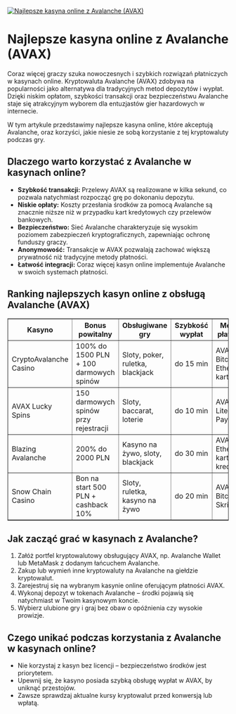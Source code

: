 [![Najlepsze kasyna online z Avalanche (AVAX)](https://123-caf.pages.dev/gitsignup.png)](https://vrmoo.ru/Bt82HjjY)

<h1>Najlepsze kasyna online z Avalanche (AVAX)</h1> <p>Coraz więcej graczy szuka nowoczesnych i szybkich rozwiązań płatniczych w kasynach online. Kryptowaluta Avalanche (AVAX) zdobywa na popularności jako alternatywa dla tradycyjnych metod depozytów i wypłat. Dzięki niskim opłatom, szybkości transakcji oraz bezpieczeństwu Avalanche staje się atrakcyjnym wyborem dla entuzjastów gier hazardowych w internecie.</p> <p>W tym artykule przedstawimy najlepsze kasyna online, które akceptują Avalanche, oraz korzyści, jakie niesie ze sobą korzystanie z tej kryptowaluty podczas gry.</p>  <h2>Dlaczego warto korzystać z Avalanche w kasynach online?</h2> <ul>   <li><strong>Szybkość transakcji:</strong> Przelewy AVAX są realizowane w kilka sekund, co pozwala natychmiast rozpocząć grę po dokonaniu depozytu.</li>   <li><strong>Niskie opłaty:</strong> Koszty przesłania środków za pomocą Avalanche są znacznie niższe niż w przypadku kart kredytowych czy przelewów bankowych.</li>   <li><strong>Bezpieczeństwo:</strong> Sieć Avalanche charakteryzuje się wysokim poziomem zabezpieczeń kryptograficznych, zapewniając ochronę funduszy graczy.</li>   <li><strong>Anonymowość:</strong> Transakcje w AVAX pozwalają zachować większą prywatność niż tradycyjne metody płatności.</li>   <li><strong>Łatwość integracji:</strong> Coraz więcej kasyn online implementuje Avalanche w swoich systemach płatności.</li> </ul>  <h2>Ranking najlepszych kasyn online z obsługą Avalanche (AVAX)</h2> <table border="1" cellpadding="8" cellspacing="0" style="border-collapse: collapse; width: 100%;">   <thead>     <tr>       <th>Kasyno</th>       <th>Bonus powitalny</th>       <th>Obsługiwane gry</th>       <th>Szybkość wypłat</th>       <th>Metody płatności</th>     </tr>   </thead>   <tbody>     <tr>       <td>CryptoAvalanche Casino</td>       <td>100% do 1500 PLN + 100 darmowych spinów</td>       <td>Sloty, poker, ruletka, blackjack</td>       <td>do 15 min</td>       <td>AVAX, Bitcoin, Ethereum, karty</td>     </tr>     <tr>       <td>AVAX Lucky Spins</td>       <td>150 darmowych spinów przy rejestracji</td>       <td>Sloty, baccarat, loterie</td>       <td>do 10 min</td>       <td>AVAX, Litecoin, PayPal</td>     </tr>     <tr>       <td>Blazing Avalanche</td>       <td>200% do 2000 PLN</td>       <td>Kasyno na żywo, sloty, blackjack</td>       <td>do 30 min</td>       <td>AVAX, Ethereum, karty kredytowe</td>     </tr>     <tr>       <td>Snow Chain Casino</td>       <td>Bon na start 500 PLN + cashback 10%</td>       <td>Sloty, ruletka, kasyno na żywo</td>       <td>do 20 min</td>       <td>AVAX, Bitcoin, Skrill</td>     </tr>   </tbody> </table>  <h2>Jak zacząć grać w kasynach z Avalanche?</h2> <ol>   <li>Załóż portfel kryptowalutowy obsługujący AVAX, np. Avalanche Wallet lub MetaMask z dodanym łańcuchem Avalanche.</li>   <li>Zakup lub wymień inne kryptowaluty na Avalanche na giełdzie kryptowalut.</li>   <li>Zarejestruj się na wybranym kasynie online oferującym płatności AVAX.</li>   <li>Wykonaj depozyt w tokenach Avalanche – środki pojawią się natychmiast w Twoim kasynowym koncie.</li>   <li>Wybierz ulubione gry i graj bez obaw o opóźnienia czy wysokie prowizje.</li> </ol>  <h2>Czego unikać podczas korzystania z Avalanche w kasynach online?</h2> <ul>   <li>Nie korzystaj z kasyn bez licencji – bezpieczeństwo środków jest priorytetem.</li>   <li>Upewnij się, że kasyno posiada szybką obsługę wypłat w AVAX, by uniknąć przestojów.</li>   <li>Zawsze sprawdzaj aktualne kursy kryptowalut przed konwersją lub wpłatą.</li> </ul>